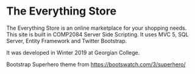 <h1>The Everything Store</h1>

<p>The Everything Store is an online marketplace for your shopping needs.
    This site is built in COMP2084 Server Side Scripting.
    It uses MVC 5, SQL Server, Entity Framework and Twitter Bootstrap.</p>
<p> It was developed in Winter 2019 at Georgian College.<p>
<p>Bootstrap Superhero theme from <a href="https://bootswatch.com/3/superhero/">https://bootswatch.com/3/superhero/</a></p>